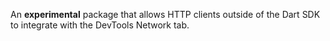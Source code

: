 An **experimental** package that allows HTTP clients outside of the Dart SDK
to integrate with the DevTools Network tab.
